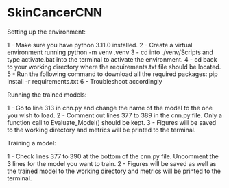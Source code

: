 # SkinCancerCNN

Setting up the environment: 

1 - Make sure you have python 3.11.0 installed.
2 - Create a virtual environment running python -m venv .venv
3 - cd into ./venv/Scripts and type activate.bat into the terminal to activate the environment. 
4 - cd back to your working directory where the requirements.txt file should be located. 
5 - Run the following command to download all the required packages: pip install -r requirements.txt
6 - Troubleshoot accordingly


Running the trained models:

1 - Go to line 313 in cnn.py and change the name of the model to the one you wish to load.
2 - Comment out lines 377 to 389 in the cnn.py file. Only a function call to Evaluate_Model() should be kept.
3 - Figures will be saved to the working directory and metrics will be printed to the terminal. 

Training a model:

1 - Check lines 377 to 390 at the bottom of the cnn.py file. Uncomment the 3 lines for the model you want to train. 
2 - Figures will be saved as well as the trained model to the working directory and metrics will be printed to the terminal. 

